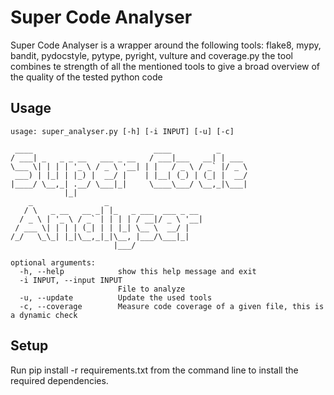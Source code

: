 # Super Code Analyser

Super Code Analyser is a wrapper around the following tools: flake8, mypy, bandit, pydocstyle, pytype, pyright, vulture and coverage.py the tool combines te strength of all the mentioned tools to give a broad overview of the quality of the tested python code 

## Usage

```
usage: super_analyser.py [-h] [-i INPUT] [-u] [-c]

 ____                           ____          _      
/ ___| _   _ _ __   ___ _ __   / ___|___   __| | ___ 
\___ \| | | | '_ \ / _ \ '__| | |   / _ \ / _` |/ _ \
 ___) | |_| | |_) |  __/ |    | |__| (_) | (_| |  __/
|____/ \__,_| .__/ \___|_|     \____\___/ \__,_|\___|
            |_|                                      
    _                _                     
   / \   _ __   __ _| |_   _ ___  ___ _ __ 
  / _ \ | '_ \ / _` | | | | / __|/ _ \ '__|
 / ___ \| | | | (_| | | |_| \__ \  __/ |   
/_/   \_\_| |_|\__,_|_|\__, |___/\___|_|   
                       |___/               

optional arguments:
  -h, --help            show this help message and exit
  -i INPUT, --input INPUT
                        File to analyze
  -u, --update          Update the used tools
  -c, --coverage        Measure code coverage of a given file, this is a dynamic check
```

## Setup
Run pip install -r requirements.txt from the command line to install the required dependencies.
